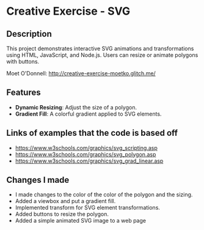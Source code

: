 # Creative Exercise - SVG 

## Description
This project demonstrates interactive SVG animations and transformations using HTML, JavaScript, and Node.js. Users can resize or animate polygons with buttons.

Moet O'Donnell: http://creative-exercise-moetko.glitch.me/


## Features
- **Dynamic Resizing**: Adjust the size of a polygon.
- **Gradient Fill**: A colorful gradient applied to SVG elements.

## Links of examples that the code is based off
- https://www.w3schools.com/graphics/svg_scripting.asp
- https://www.w3schools.com/graphics/svg_polygon.asp
- https://www.w3schools.com/graphics/svg_grad_linear.asp
## Changes I made
- I made changes to the color of the color of the polygon and the sizing. 
- Added a viewbox and put a gradient fill. 
- Implemented transform for SVG element transformations.
- Added buttons to resize the polygon.
- Added a simple animated SVG image to a web page
